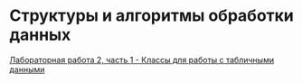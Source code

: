 # Структуры и алгоритмы обработки данных

[Лабораторная работа 2, часть 1 - Классы для работы с табличными данными](https://github.com/RodKingroo/DB_Struct_Algr/tree/main/AudiotecaDataBase/AudiotecaDataBase)
